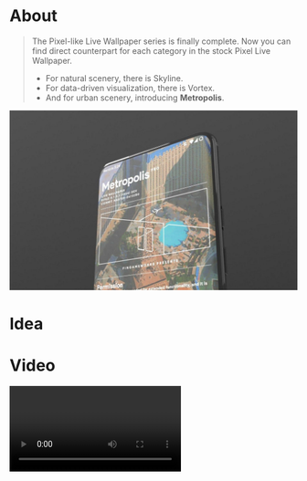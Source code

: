 # About
> The Pixel-like Live Wallpaper series is finally complete. 
> Now you can find direct counterpart for each category in the stock Pixel Live Wallpaper.  
> - For natural scenery, there is Skyline.   
> - For data-driven visualization, there is Vortex.   
> - And for urban scenery, introducing **Metropolis**. 

![](banner.jpg)

# Idea

# Video
<video class="video-js vjs-default-skin vjs-big-play-centered" controls data='{ "fluid": true, "techOrder": ["youtube"], "sources": [{ "type": "video/youtube", "src": "https://www.youtube.com/watch?v=p_b_p9K1AoU"}] }' > </video>